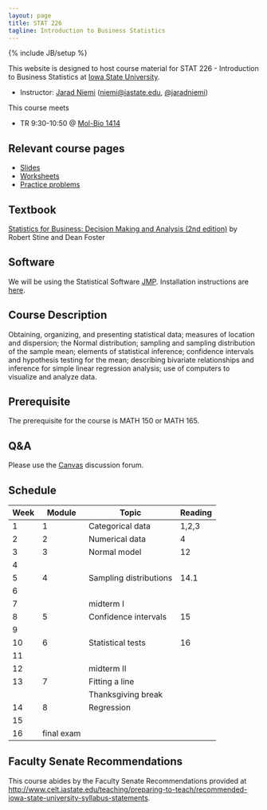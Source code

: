 ```yaml
---
layout: page
title: STAT 226
tagline: Introduction to Business Statistics
---
```

{% include JB/setup %}

This website is designed to host course material for STAT 226 - 
Introduction to Business Statistics at 
[Iowa State University](http://www.iastate.edu).

- Instructor: [Jarad Niemi](http://jarad.me) (<niemi@iastate.edu>, [@jaradniemi](https://twitter.com/jaradniemi))

This course meets

- TR 9:30-10:50 @ [Mol-Bio 1414](http://www.fpm.iastate.edu/maps/default.asp?zoom=3&xcenter=1206&ycenter=1748&background=map&xshow=1206&yshow=1748)

## Relevant course pages

- [Slides](slides)
- [Worksheets](worksheets)
- [Practice problems](practice)


## Textbook

[Statistics for Business: Decision Making and Analysis (2nd edition)](http://a.co/9bO2BsD) 
by Robert Stine and Dean Foster

## Software 

We will be using the Statistical Software [JMP](https://www.jmp.com/). 
Installation instructions are [here](https://www.stat.iastate.edu/statistical-software-jmp).



## Course Description

Obtaining, organizing, and presenting statistical data; measures of location and dispersion; the Normal distribution; sampling and sampling distribution of the sample mean; elements of statistical inference; confidence intervals and hypothesis testing for the mean; describing bivariate relationships and inference for simple linear regression analysis; use of computers to visualize and analyze data.


## Prerequisite

The prerequisite for the course is MATH 150 or MATH 165.


## Q&A

Please use the [Canvas](http://canvas.iastate.edu) discussion forum. 



## Schedule

|Week|Module|Topic|Reading|
|----|-|-----|-------|
|   1|1|Categorical data |1,2,3|
|   2|2|Numerical data|4|
|   3|3|Normal model|12|
|   4| | | |
|   5|4|Sampling distributions|14.1|
|   6| | | |
|   7| |midterm I| |
|   8|5|Confidence intervals|15|
|   9| | | |
|  10|6|Statistical tests|16|
|  11| | | |
|  12| |midterm II| |
|  13|7|Fitting a line| |
|    | |Thanksgiving break| |
|  14|8|Regression| |
|  15| | | |
|  16|final exam| |

## Faculty Senate Recommendations

This course abides by the Faculty Senate Recommendations provided at <http://www.celt.iastate.edu/teaching/preparing-to-teach/recommended-iowa-state-university-syllabus-statements>.


